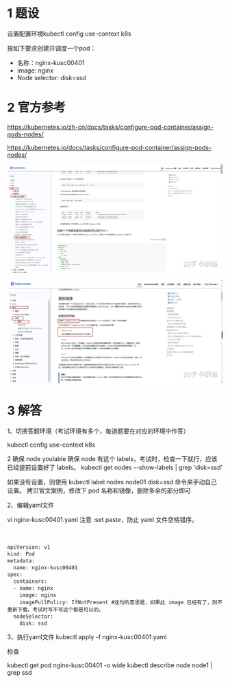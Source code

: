 

# 1 题设


设置配置环境kubectl config use-context k8s

按如下要求创建并调度一个pod：
- 名称：nginx-kusc00401
- image: nginx
- Node selector: disk=ssd



# 2 官方参考 
https://kubernetes.io/zh-cn/docs/tasks/configure-pod-container/assign-pods-nodes/

https://kubernetes.io/docs/tasks/configure-pod-container/assign-pods-nodes/

![](image/v2-0ec619bbaa9c3afad44a4c6a87791276_720w.webp)


![](image/v2-fec9a62e5e76012c78367aa93a7845f2_720w.webp)


# 3 解答


1、切换答题环境（考试环境有多个，每道题要在对应的环境中作答）

kubectl config use-context k8s


2 确保 node youlable 
确保 node 有这个 labels，考试时，检查一下就行，应该已经提前设置好了 labels。
kubectl get nodes --show-labels | grep 'disk=ssd'

如果没有设置，则使用 kubectl label nodes node01 disk=ssd 命令来手动自己设置。
拷贝官文案例，修改下 pod 名称和镜像，删除多余的部分即可

2、编辑yaml文件

vi nginx-kusc00401.yaml 
注意 :set paste，防止 yaml 文件空格错序。



```
    
 
apiVersion: v1
kind: Pod
metadata:
  name: nginx-kusc00401
spec:
  containers:
  - name: nginx
    image: nginx
    imagePullPolicy: IfNotPresent #这句的意思是，如果此 image 已经有了，则不重新下载。考试时写不写这个都是可以的。
  nodeSelector:
    disk: ssd
```




3、执行yaml文件
kubectl apply -f nginx-kusc00401.yaml 

检查 

kubectl get pod nginx-kusc00401 -o wide
kubectl describe node node1 | grep ssd

